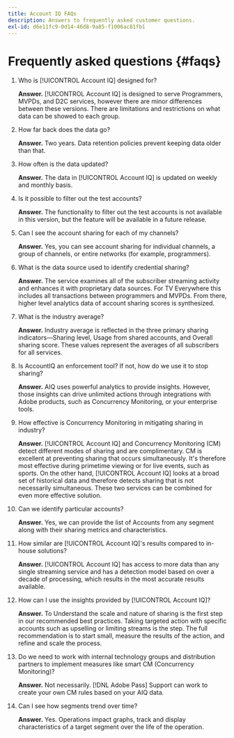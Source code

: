 ```yaml
---
title: Account IQ FAQs
description: Answers to frequently asked customer questions.
exl-id: d6e11fc9-0d14-46d8-9a85-f1006ac81fb1
---
```

# Frequently asked questions {#faqs}

1. Who is [!UICONTROL Account IQ] designed for?

   **Answer.** [!UICONTROL Account IQ] is designed to serve Programmers, MVPDs, and D2C services, however there are minor differences between these versions. There are limitations and restrictions on what data can be showed to each group.

1. How far back does the data go?

   **Answer.** Two years. Data retention policies prevent keeping data older than that.

1. How often is the data updated?

   **Answer.** The data in [!UICONTROL Account IQ] is updated on weekly and monthly basis.

1. Is it possible to filter out the test accounts?

   **Answer.** The functionality to filter out the test accounts is not available in this version, but the feature will be available in a future release.

1. Can I see the account sharing for each of my channels? <!--shall we separate out this question for the persona of programmer?-->

   **Answer.** Yes, you can see account sharing for individual channels, a group of channels, or entire networks (for example, programmers).

1. What is the data source used to identify credential sharing?

   **Answer.** The service examines all of the subscriber streaming activity and enhances it with proprietary data sources. For TV Everywhere this includes all transactions between programmers and MVPDs. From there, higher level analytics data of account sharing scores is synthesized.

1. What is the industry average?

   **Answer.** Industry average is reflected in the three primary sharing indicators—Sharing level, Usage from shared accounts, and Overall sharing score. These values represent the averages of all subscribers for all services.

1. Is AccountIQ an enforcement tool? If not, how do we use it to stop sharing?

   **Answer.** AIQ uses powerful analytics to provide insights. However, those insights can drive unlimited actions through integrations with Adobe products, such as Concurrency Monitoring, or your enterprise tools.

1. How effective is Concurrency Monitoring in mitigating sharing in industry? 

   **Answer.** [!UICONTROL Account IQ] and Concurrency Monitoring (CM) detect different modes of sharing and are complimentary. CM is excellent at preventing sharing that occurs simultaneously. It's therefore most effective during primetime viewing or for live events, such as sports. On the other hand, [!UICONTROL Account IQ] looks at a broad set of historical data and therefore detects sharing that is not necessarily simultaneous. These two services can be combined for even more effective solution.  

1. Can we identify particular accounts?

   **Answer.** Yes, we can provide the list of Accounts from any segment along with their sharing metrics and characteristics.

1. How similar are [!UICONTROL Account IQ]'s results compared to in-house solutions?

   **Answer.** [!UICONTROL Account IQ] has access to more data than any single streaming service and has a detection model based on over a decade of processing, which results in the most accurate results available.

1. How can I use the insights provided by [!UICONTROL Account IQ]?

   **Answer.** To Understand the scale and nature of sharing is the first step in our recommended best practices. Taking targeted action with specific accounts such as upselling or limiting streams is the step. The full recommendation is to start small, measure the results of the action, and refine and scale the process.

1. Do we need to work with internal technology groups and distribution partners to implement measures like smart CM (Concurrency Monitoring)?

   **Answer.** Not necessarily. [!DNL Adobe Pass] Support can work to create your own CM rules based on your AIQ data.

1. Can I see how segments trend over time?

   **Answer.** Yes. Operations impact graphs, track and display characteristics of a target segment over the life of the operation.
